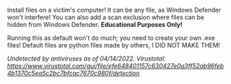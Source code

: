 Install files on a victim's computer! It can be any file, as Windows Defender won't interfere!
You can also add a scan exclusion where files can be hidden from Windows Defender.
**Educational Purposes Only!**

Running this as default won't do much; you need to create your own .exe files!
Default files are python files made by others, I DID NOT MAKE THEM!

_Undetected by antiviruses as of 04/14/2022. Virustotal: https://www.virustotal.com/gui/file/efe648401157c630427e0a3ff52ab96feb4b1370c5ea5c2bc7bfcac7670c980f/detection_
